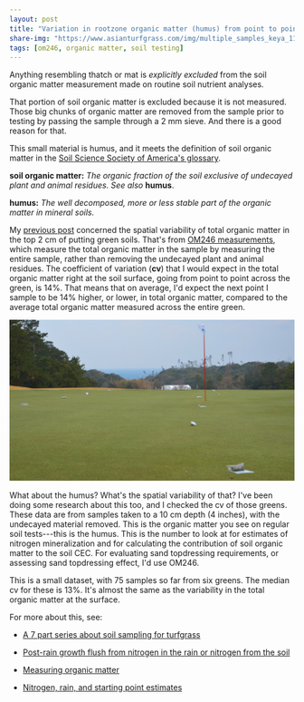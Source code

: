 ```yaml
---
layout: post
title: "Variation in rootzone organic matter (humus) from point to point on the same green"
share-img: "https://www.asianturfgrass.com/img/multiple_samples_keya_11.jpg"
tags: [om246, organic matter, soil testing]
---
```


Anything resembling thatch or mat is *explicitly excluded* from the soil organic matter measurement made on routine soil nutrient analyses. 

That portion of soil organic matter is excluded because it is not measured. Those big chunks of organic matter are removed from the sample prior to testing by passing the sample through a 2 mm sieve. And there is a good reason for that. 

This small material is humus, and it meets the definition of soil organic matter in the [Soil Science Society of America's glossary](https://www.soils.org/publications/soils-glossary). 

**soil organic matter:** *The organic fraction of the soil exclusive of undecayed plant and animal residues. See also* **humus**.

**humus:** *The well decomposed, more or less stable part of the organic matter in mineral soils.* 

My [previous post](https://www.asianturfgrass.com/2020-07-06-within-green-variability-of-total-organic-matter/) concerned the spatial variability of total organic matter in the top 2 cm of putting green soils. That's from [OM246 measurements](https://www.asianturfgrass.com/2020-02-17-soil-organic-matter-bullet-list/), which measure the total organic matter in the sample by measuring the entire sample, rather than removing the undecayed plant and animal residues. The coefficient of variation (**cv**) that I would expect in the total organic matter right at the soil surface, going from point to point across the green, is 14%. That means that on average, I'd expect the next point I sample to be 14% higher, or lower, in total organic matter, compared to the average total organic matter measured across the entire green.

![multiple samples collected from the same green](/img/multiple_samples_keya_11.jpg)

What about the humus? What's the spatial variability of that? I've been doing some research about this too, and I checked the cv of those greens. These data are from samples taken to a 10 cm depth (4 inches), with the undecayed material removed. This is the organic matter you see on regular soil tests---this is the humus. This is the number to look at for estimates of nitrogen mineralization and for calculating the contribution of soil organic matter to the soil CEC. For evaluating sand topdressing requirements, or assessing sand topdressing effect, I'd use OM246.

This is a small dataset, with 75 samples so far from six greens. The median cv for these is 13%. It's almost the same as the variability in the total organic matter at the surface.

For more about this, see:

* [A 7 part series about soil sampling for turfgrass](http://www.files.asianturfgrass.com/202002_composite_sampling.pdf)

* [Post-rain growth flush from nitrogen in the rain or nitrogen from the soil](https://www.asianturfgrass.com/2019-07-09-nitrogen-in-rain-or-nitrogen-from-the-soil/)

* [Measuring organic matter](https://www.asianturfgrass.com/2019-06-10-measuring-organic-matter/)

* [Nitrogen, rain, and starting point estimates](https://www.asianturfgrass.com/2018-09-12-nitrogen-rain-starting-point-estimates/)
